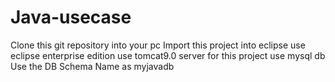 # Java-usecase
Clone this git repository into your pc 
Import this project into eclipse 
use eclipse enterprise edition 
use tomcat9.0 server for this project 
use mysql db
Use the DB Schema Name as myjavadb

